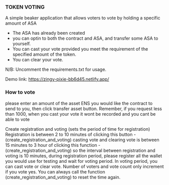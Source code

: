 ### TOKEN VOTING

A simple beaker application that allows voters to vote by holding a specific amount of ASA

- The ASA has already been created
- you can optin to both the contract and ASA, and transfer some ASA to yourself.
- You can cast your vote provided you meet the requirement of the specified amount of the token.
- You can clear your vote.

N/B: Uncomment the requirements.txt for usage.

Demo link: https://zingy-pixie-bb6d45.netlify.app/

### How to vote

please enter an amount of the asset ENS you would like the contract to send to you, then click transfer asset button. Remember, if you request less than 1000, when you cast your vote it wont be recorded and you cant be able to vote

Create registration and voting (sets the period of time for registration)
Registration is between 2 to 10 minutes of clicking this button - (create_registration_and_voting)
casting vote and clearing vote is between 15 minutes to 3 hour of clicking this function - (create_registration_and_voting)
so the interval between registration and voting is 10 minutes, during registration period, please register all the wallet you would use for testing and wait for voting period.
In voting period, you can cast vote or clear vote. 
Number of voters and vote count only increment if you vote yes.
You can always call the function (create_registration_and_voting) to reset the time again.